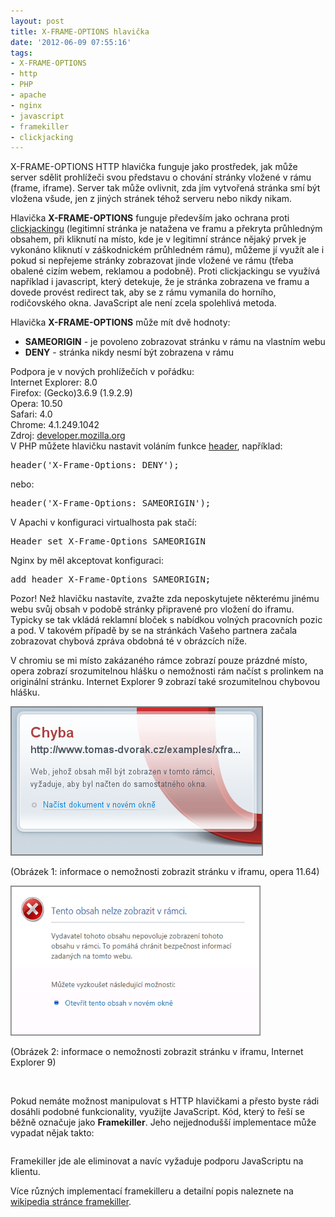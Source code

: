 ```yaml
---
layout: post
title: X-FRAME-OPTIONS hlavička
date: '2012-06-09 07:55:16'
tags:
- X-FRAME-OPTIONS
- http
- PHP
- apache
- nginx
- javascript
- framekiller
- clickjacking
---
```

X-FRAME-OPTIONS HTTP hlavička funguje jako prostředek, jak může server sdělit prohlížeči svou představu o chování stránky vložené v rámu (frame, iframe). Server tak může ovlivnit, zda jím vytvořená stránka smí být vložena všude, jen z jiných stránek téhož serveru nebo nikdy nikam.

<p>Hlavička <strong>X-FRAME-OPTIONS</strong> funguje především jako ochrana proti <a href="http://cs.wikipedia.org/wiki/Clickjacking">clickjackingu</a> (legitimní stránka je natažena ve framu a překryta průhledným obsahem, při kliknutí na místo, kde je v legitimní stránce nějaký prvek je vykonáno kliknutí v záškodnickém průhledném rámu), můžeme jí využít ale i pokud si nepřejeme stránky zobrazovat jinde vložené ve rámu (třeba obalené cizím webem, reklamou a podobně). Proti clickjackingu se využívá například i javascript, který detekuje, že je stránka zobrazena ve framu a dovede provést redirect tak, aby se z rámu vymanila do horního, rodičovského okna. JavaScript ale není zcela spolehlivá metoda. </p>
<p>Hlavička <strong>X-FRAME-OPTIONS</strong> může mít dvě hodnoty:</p>
<ul>
<li><strong>SAMEORIGIN</strong> - je povoleno zobrazovat stránku v rámu na vlastním webu</li>
<li><strong>DENY</strong> - stránka nikdy nesmí být zobrazena v rámu</li>
</ul>

<div>Podpora je v nových prohlížečích v pořádku:</div>

<div>Internet Explorer: 8.0</div>
<div>Firefox: (Gecko)3.6.9 (1.9.2.9)</div>
<div>Opera: 10.50</div>
<div>Safari: 4.0</div>
<div>Chrome: 4.1.249.1042</div>

<div>Zdroj: <a href="https://developer.mozilla.org/en/The_X-FRAME-OPTIONS_response_header">developer.mozilla.org</a></div>


<div>V PHP můžete hlavičku nastavit voláním funkce <a href="http://php.net/manual/en/function.header.php">header</a>, například:</div>

<pre class="prettyprint">header('X-Frame-Options: DENY'); </pre>
<div>nebo:</div>
<pre class="prettyprint">header('X-Frame-Options: SAMEORIGIN');</pre>
<p>V Apachi v konfiguraci virtualhosta pak stačí:</p>
<pre class="prettyprint">Header set X-Frame-Options SAMEORIGIN</pre>
<p>Nginx by měl akceptovat konfiguraci:</p>
<pre class="prettyprint">add_header X-Frame-Options SAMEORIGIN;</pre>
<p>Pozor! Než hlavičku nastavíte, zvažte zda neposkytujete některému jinému webu svůj obsah v podobě stránky připravené pro vložení do iframu. Typicky se tak vkládá reklamní bloček s nabídkou volných pracovních pozic a pod. V takovém případě by se na stránkách Vašeho partnera začala zobrazovat chybová zpráva obdobná té v obrázcích níže.</p>
<p>V chromiu se mi místo zakázaného rámce zobrazí pouze prázdné místo, opera zobrazí srozumitelnou hlášku o nemožnosti rám načíst s prolinkem na originální stránku. Internet Explorer 9 zobrazí také srozumitelnou chybovou hlášku.</p>
<p><img src="/images/100.png" alt="Informace prohlížeče opera o zakázaném zobrazení iframu" width="404" height="239" /></p>
<p>(Obrázek 1: informace o nemožnosti zobrazit stránku v iframu, opera 11.64)</p>
<p><img src="/images/101.png" alt="informace o nemožnosti zobrazit stránku v iframu, Internet Explorer 9" width="400" height="240" /></p>
<p>(Obrázek 2: informace o nemožnosti zobrazit stránku v iframu, Internet Explorer 9)</p>
<p> </p>
<p>Pokud nemáte možnost manipulovat s HTTP hlavičkami a přesto byste rádi dosáhli podobné funkcionality, využijte JavaScript. Kód, který to řeší se běžně označuje jako <strong>Framekiller</strong>. Jeho nejjednodušší implementace může vypadat nějak takto:</p>
<pre class="prettyprint"><script type="text/javascript">
  if(top != self) top.location.replace(location);
</script></pre>
<p>Framekiller jde ale eliminovat a navíc vyžaduje podporu JavaScriptu na klientu.</p>
<p>Více různých implementací framekilleru a detailní popis naleznete na <a href="http://en.wikipedia.org/wiki/Framekiller">wikipedia stránce framekiller</a>.</p>
